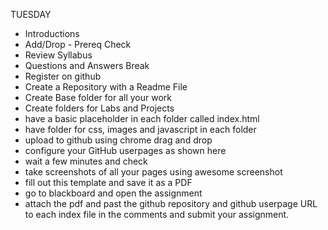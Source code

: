 TUESDAY
- Introductions
- Add/Drop  - Prereq Check
- Review Syllabus
- Questions and Answers
Break
 - Register on github
 - Create a Repository with a Readme File
 - Create Base folder for all your work
 - Create folders for Labs and Projects
 - have a basic placeholder in each folder called index.html
 - have folder for css, images and javascript in each folder
 - upload to github using chrome drag and drop
 - configure your GitHub userpages as shown here
 - wait a few minutes and check
 - take screenshots of all your pages using awesome screenshot
 - fill out this template and save it as a PDF 
 - go to blackboard and open the assignment
 - attach the pdf and past the github repository and github userpage URL to each index file in the comments and submit your assignment.
 
